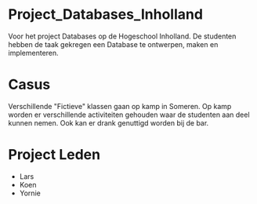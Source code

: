 # Project_Databases_Inholland

<p> Voor het project Databases op de Hogeschool Inholland.
De studenten hebben de taak gekregen een Database te ontwerpen, maken en implementeren. </p>

<h1> Casus </h1>
<p> Verschillende "Fictieve" klassen gaan op kamp in Someren.
Op kamp  worden er verschillende activiteiten gehouden waar de studenten aan deel kunnen nemen.
Ook kan er drank genuttigd worden bij de bar. </p>

<h1> Project Leden </h1>
<ul>
  <li> Lars </li>
  <li> Koen </li>
  <li> Yornie </li>
</ul>
